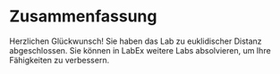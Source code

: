 # Zusammenfassung

Herzlichen Glückwunsch! Sie haben das Lab zu euklidischer Distanz abgeschlossen. Sie können in LabEx weitere Labs absolvieren, um Ihre Fähigkeiten zu verbessern.
